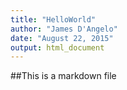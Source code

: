 ```yaml
---
title: "HelloWorld"
author: "James D'Angelo"
date: "August 22, 2015"
output: html_document
---
```


##This is a markdown file
